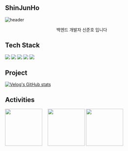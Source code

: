 ## ShinJunHo
![header](https://capsule-render.vercel.app/api?type=waving&color=auto&height=300&section=header&text=capsule%20render&fontSize=90&animation=fadeIn&fontAlignY=38&desc=Decorate%20GitHub%20Profile%20or%20any%20Repo%20like%20me!&descAlignY=51&descAlign=62)
<p align='center'>백엔드 개발자 신준호 입니다</p>



## Tech Stack
<span><img src="https://img.shields.io/badge/java-007396?style=for-the-badge&logo=java&logoColor=white"></span>
<span><img src="https://img.shields.io/badge/python-3776AB?style=for-the-badge&logo=python&logoColor=white"></span>
<span><img src="https://img.shields.io/badge/mysql-4479A1?style=for-the-badge&logo=mysql&logoColor=white"></span>
<span><img src="https://img.shields.io/badge/spring-6DB33F?style=for-the-badge&logo=spring&logoColor=white"></span>
<span><img src="https://img.shields.io/badge/vue.js-4FC08D?style=for-the-badge&logo=vue.js&logoColor=white"> </span>
## Project
[![Velog's GitHub stats](https://velog-readme-stats.vercel.app/api/badge?name=velog)](https://velog.io/@iamekgp) 

## Activities
<img style="height:122px;" src="http://mazassumnida.wtf/api/v2/generate_badge?boj=sseq007"/>&emsp;
<img style="height:122px;" src="https://github-readme-stats.vercel.app/api?username=sseq007&show_icons=true&theme=buefy&line_height=21"/>
<img style="height:122px;" src="https://github-readme-stats.vercel.app/api/top-langs/?username=sseq007&exclude_repo=PyTorch&layout=compact" />
